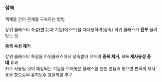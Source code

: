   

### 상속

객체들 간의 관계를 구축하는 방법

  

상위 클래스의 속성(변수)과 기능(메소드)을 재사용하여(상속) 하위 클래스가 **전부** 물려받는 것

  

**중복 속성 제거**

상위 클래스의 특징을 하위클래스에서 상속받아 코드의 **중복 제거, 코드 재사용성 증대** 효과  
자주 사용될 것이 예상되는 기능을 모아놓은 클래스를 한번 만들어 놓으면 편하게 재사용을 함으로써 유지보수 효율화를 추구